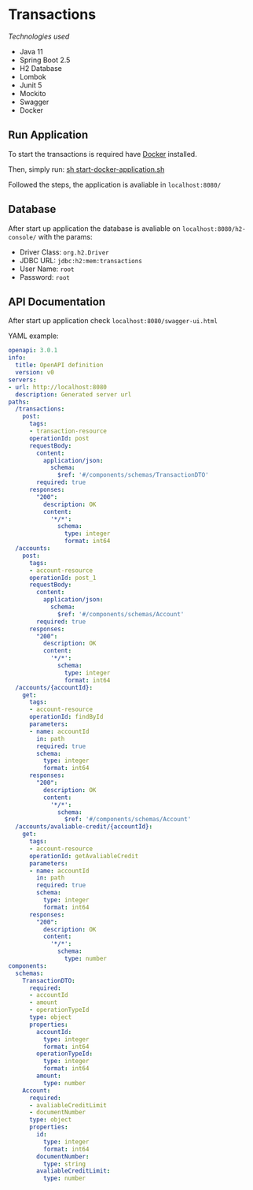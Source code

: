 # Transactions

_Technologies used_

- Java 11
- Spring Boot 2.5
- H2 Database
- Lombok
- Junit 5
- Mockito
- Swagger
- Docker

## Run Application

To start the transactions is required have [Docker](https://docs.docker.com/engine/install/) installed.

Then, simply run: [sh start-docker-application.sh](./start-docker-application.sh)

Followed the steps, the application is avaliable in `localhost:8080/`

## Database

After start up application the database is avaliable on `localhost:8080/h2-console/` with the params:
- Driver Class: `org.h2.Driver`
- JDBC URL: `jdbc:h2:mem:transactions`
- User Name: `root`
- Password: `root`


## API Documentation

After start up application check `localhost:8080/swagger-ui.html`

YAML example:
```yaml
openapi: 3.0.1
info:
  title: OpenAPI definition
  version: v0
servers:
- url: http://localhost:8080
  description: Generated server url
paths:
  /transactions:
    post:
      tags:
      - transaction-resource
      operationId: post
      requestBody:
        content:
          application/json:
            schema:
              $ref: '#/components/schemas/TransactionDTO'
        required: true
      responses:
        "200":
          description: OK
          content:
            '*/*':
              schema:
                type: integer
                format: int64
  /accounts:
    post:
      tags:
      - account-resource
      operationId: post_1
      requestBody:
        content:
          application/json:
            schema:
              $ref: '#/components/schemas/Account'
        required: true
      responses:
        "200":
          description: OK
          content:
            '*/*':
              schema:
                type: integer
                format: int64
  /accounts/{accountId}:
    get:
      tags:
      - account-resource
      operationId: findById
      parameters:
      - name: accountId
        in: path
        required: true
        schema:
          type: integer
          format: int64
      responses:
        "200":
          description: OK
          content:
            '*/*':
              schema:
                $ref: '#/components/schemas/Account'
  /accounts/avaliable-credit/{accountId}:
    get:
      tags:
      - account-resource
      operationId: getAvaliableCredit
      parameters:
      - name: accountId
        in: path
        required: true
        schema:
          type: integer
          format: int64
      responses:
        "200":
          description: OK
          content:
            '*/*':
              schema:
                type: number
components:
  schemas:
    TransactionDTO:
      required:
      - accountId
      - amount
      - operationTypeId
      type: object
      properties:
        accountId:
          type: integer
          format: int64
        operationTypeId:
          type: integer
          format: int64
        amount:
          type: number
    Account:
      required:
      - avaliableCreditLimit
      - documentNumber
      type: object
      properties:
        id:
          type: integer
          format: int64
        documentNumber:
          type: string
        avaliableCreditLimit:
          type: number
``` 


